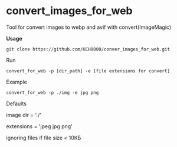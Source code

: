 # convert_images_for_web

Tool for convert images to webp and avif with convert(ImageMagic)

**Usage**

`git clone https://github.com/KCH0000/conver_images_for_web.git`

Run

`convert_for_web -p [dir_path] -e [file extensions for convert]`

Example

`convert_for_web -p ./img -e jpg png`

Defaults

image dir = './'

extensions = 'jpeg jpg png'

ignoring files if file size < 10КБ
